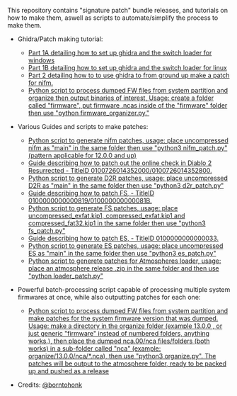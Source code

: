 This repository contains "signature patch" bundle releases, and tutorials on how to make them, aswell as scripts to automate/simplify the process to make them.

* Ghidra/Patch making tutorial:
  - [Part 1A detailing how to set up ghidra and the switch loader for windows](Part1A-WindowsSetup.MD)
  - [Part 1B detailing how to set up ghidra and the switch loader for linux](Part1B-LinuxSetup.MD)
  - [Part 2 detailing how to to use ghidra to from ground up make a patch for nifm.](Part2.MD)
  - [Python script to process dumped FW files from system partition and organize then output binaries of interest, Usage: create a folder called "firmware", put firmware .ncas inside of the "firmware" folder then use "python firmware_organizer.py."](firmware_organizer.py)

* Various Guides and scripts to make patches:
  - [Python script to generate nifm patches, usage: place uncompressed nifm as "main" in the same folder then use "python3 nifm_patch.py" (pattern applicable for 12.0.0 and up)](nifm_patch.py)
  - [Guide describing how to patch out the online check in Diablo 2 Resurrected - TitleID 0100726014352000/0100726014352800.](D2R-0100726014352800-65536-v131072.md)
  - [Python script to generate D2R patches, usage: place uncompressed D2R as "main" in the same folder then use "python3 d2r_patch.py"](d2r_patch.py)
  - [Guide describing how to patch FS, - TitleID 0100000000000819/010000000000081B.](FS-010000000000081B-0100000000000819.md)
  - [Python script to generate FS patches, usage: place uncompressed_exfat.kip1, compressed_exfat.kip1 and compressed_fat32.kip1 in the same folder then use "python3 fs_patch.py"](fs_patch.py)
  - [Guide describing how to patch ES, - TitleID 0100000000000033.](ES-0100000000000033.md)
  - [Python script to generate ES patches, usage: place uncompressed ES as "main" in the same folder then use "python3 es_patch.py"](es_patch.py)
  - [Python script to generete patches for Atmospheres loader, usage: place an atmosphere release .zip in the same folder and then use "python loader_patch.py"](loader_patch.py)

* Powerful batch-processing script capable of processing multiple system firmwares at once, while also outputting patches for each one:
  - [Python script to process dumped FW files from system partition and make patches for the system firmware version that was dumped. Usage: make a directory in the organize folder (example 13.0.0 , or just generic "firmware" instead of numbered folders, anything works.), then place the dumped nca.00/nca files/folders (both works) in a sub-folder called "nca" (example: organize/13.0.0/nca/*.nca), then use "python3 organize.py". The patches will be output to the atmosphere folder, ready to be packed up and pushed as a release](organize/organize.py)

* Credits: [@borntohonk](https://github.com/borntohonk)